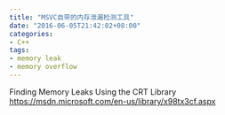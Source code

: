 ```yaml
---
title: "MSVC自带的内存泄漏检测工具"
date: "2016-06-05T21:42:02+08:00"
categories:
- C++
tags:
- memory leak
- memory overflow
---
```


Finding Memory Leaks Using the CRT Library  
https://msdn.microsoft.com/en-us/library/x98tx3cf.aspx

